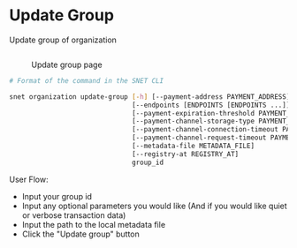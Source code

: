 # Update Group

Update group of organization

<figure><img src="../../../../../../public/assets/images/products/TUI/Screenshot 2024-08-16 at 8.39.37 PM.png" alt=""><figcaption><p>Update group page</p></figcaption></figure>

```bash
# Format of the command in the SNET CLI

snet organization update-group [-h] [--payment-address PAYMENT_ADDRESS]
                               [--endpoints [ENDPOINTS [ENDPOINTS ...]]]
                               [--payment-expiration-threshold PAYMENT_EXPIRATION_THRESHOLD]
                               [--payment-channel-storage-type PAYMENT_CHANNEL_STORAGE_TYPE]
                               [--payment-channel-connection-timeout PAYMENT_CHANNEL_CONNECTION_TIMEOUT]
                               [--payment-channel-request-timeout PAYMENT_CHANNEL_REQUEST_TIMEOUT]
                               [--metadata-file METADATA_FILE]
                               [--registry-at REGISTRY_AT]
                               group_id
```

User Flow:

* Input your group id
* Input any optional parameters you would like (And if you would like quiet or verbose transaction data)
* Input the path to the local metadata file
* Click the "Update group" button
